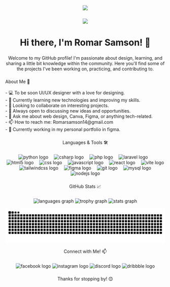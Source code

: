 <div align="center">
  <img src="https://visitor-badge.laobi.icu/badge?page_id=Uqlzsam.Uqlzsam&"  />
</div>

###

<div align="center">
  <img height="200" src="![Image](https://github.com/user-attachments/assets/d0b0f047-3618-4230-9e77-1c66eaaa9523)"  />
</div>

###

<h1 align="center">Hi there, I'm Romar Samson! 👋</h1>

###

<p align="center">Welcome to my GitHub profile! I'm passionate about design, learning, and sharing a little bit knowledge within the community. Here you'll find some of the projects I've been working on, practicing, and contributing to.</p>

###

<p align="left"> About Me 🚀<br><br>- 💻 To be soon UI/UX designer with a love for designing.<br>- 🌱 Currently learning new technologies and improving my skills.<br>- 👯 Looking to collaborate on interesting projects.<br>- 🤔 Always open to discussing new ideas and opportunities.<br>- 💬 Ask me about web design, Canva, Figma, or anything tech-related.<br>- 📫 How to reach me: Romarsamson14@gmail.com <br> - 🔨   Currently working in my personal portfolio in figma. </p>

###

<p align="center">Languages & Tools 🛠️</p>

###

<div align="center">
  <img src="https://skillicons.dev/icons?i=py" height="40" alt="python logo"  />
  <img width="10" />
  <img src="https://skillicons.dev/icons?i=cs" height="40" alt="csharp logo"  />
  <img width="10" />
  <img src="https://skillicons.dev/icons?i=php" height="40" alt="php logo"  />
  <img width="10" />
  <img src="https://skillicons.dev/icons?i=laravel" height="40" alt="laravel logo"  />
  <img width="10" />
  <img src="https://skillicons.dev/icons?i=html" height="40" alt="html5 logo"  />
  <img width="10" />
  <img src="https://skillicons.dev/icons?i=css" height="40" alt="css logo"  />
  <img width="10" />
  <img src="https://skillicons.dev/icons?i=js" height="40" alt="javascript logo"  />
  <img width="10" />
  <img src="https://skillicons.dev/icons?i=react" height="40" alt="react logo"  />
  <img width="10" />
  <img src="https://skillicons.dev/icons?i=vite" height="40" alt="vite logo"  />
  <img width="10" />
  <img src="https://skillicons.dev/icons?i=tailwind" height="40" alt="tailwindcss logo"  />
  <img width="10" />
  <img src="https://skillicons.dev/icons?i=figma" height="40" alt="figma logo"  />
  <img width="10" />
  <img src="https://skillicons.dev/icons?i=git" height="40" alt="git logo"  />
  <img width="10" />
  <img src="https://skillicons.dev/icons?i=mysql" height="40" alt="mysql logo"  />
  <img width="10" />
  <img src="https://skillicons.dev/icons?i=nodejs" height="40" alt="nodejs logo"  />
</div>

</div>

###

<p align="center">GitHub Stats 📈</p>

###

<div align="center">
  <img src="https://github-readme-stats.vercel.app/api/top-langs?username=Uqlzsam&locale=en&hide_title=false&layout=compact&card_width=320&langs_count=5&theme=dracula&hide_border=false&order=2" height="150" alt="languages graph"  />
  <img src="https://github-profile-trophy.vercel.app?username=Uqlzsam&theme=dracula&column=-1&row=1&margin-w=8&margin-h=8&no-bg=false&no-frame=false&order=4" height="150" alt="trophy graph"  />
  <img src="https://github-readme-stats.vercel.app/api?username=Uqlzsam&hide_title=false&hide_rank=false&show_icons=true&include_all_commits=true&count_private=true&disable_animations=false&theme=dracula&locale=en&hide_border=false&order=1" height="150" alt="stats graph"  />
</div>

<div align="center">

![snake gif](https://github.com/romar-samson/romar-samson/blob/output/github-snake-dark.svg)
  
</div>

<p align="center"> Connect with Me! 📫</p>

###

<div align="center">
  <img src="https://raw.githubusercontent.com/maurodesouza/profile-readme-generator/master/src/assets/icons/social/facebook/default.svg" width="52" height="40" alt="facebook logo"  />
  <img src="https://raw.githubusercontent.com/maurodesouza/profile-readme-generator/master/src/assets/icons/social/instagram/default.svg" width="52" height="40" alt="instagram logo"  />
  <img src="https://raw.githubusercontent.com/maurodesouza/profile-readme-generator/master/src/assets/icons/social/discord/default.svg" width="52" height="40" alt="discord logo"  />
  <img src="https://raw.githubusercontent.com/maurodesouza/profile-readme-generator/master/src/assets/icons/social/dribbble/default.svg" width="52" height="40" alt="dribbble logo"  />
</div>

###

<p align="center">Thanks for stopping by! 😊</p>

###
